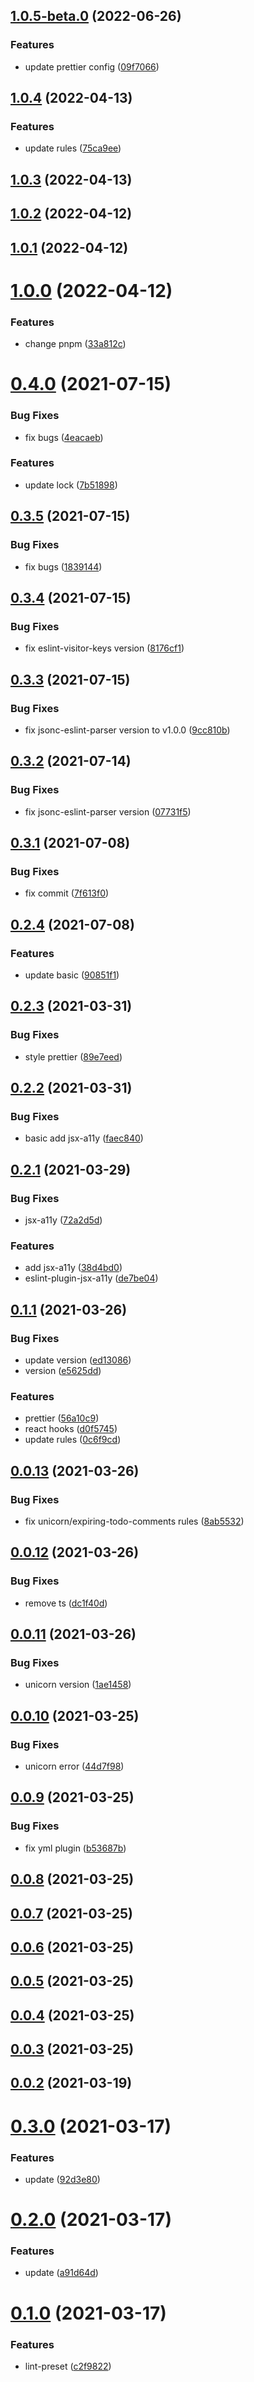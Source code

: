 ## [1.0.5-beta.0](https://github.com/osdoc-dev/eslint-config-preset/compare/v1.0.4...v1.0.5-beta.0) (2022-06-26)

### Features

- update prettier config ([09f7066](https://github.com/osdoc-dev/eslint-config-preset/commit/09f7066a69fd35203ab1c17bcb839903bdf2f159))

## [1.0.4](https://github.com/osdoc-dev/eslint-config-preset/compare/v1.0.3...v1.0.4) (2022-04-13)

### Features

- update rules ([75ca9ee](https://github.com/osdoc-dev/eslint-config-preset/commit/75ca9ee412890085fb33e7d35f42609817637bc5))

## [1.0.3](https://github.com/osdoc-dev/eslint-config-preset/compare/v1.0.2...v1.0.3) (2022-04-13)

## [1.0.2](https://github.com/osdoc-dev/eslint-config-preset/compare/v1.0.1...v1.0.2) (2022-04-12)

## [1.0.1](https://github.com/osdoc-dev/eslint-config-preset/compare/v1.0.0...v1.0.1) (2022-04-12)

# [1.0.0](https://github.com/osdoc-dev/eslint-config-preset/compare/v0.4.0...v1.0.0) (2022-04-12)

### Features

- change pnpm ([33a812c](https://github.com/osdoc-dev/eslint-config-preset/commit/33a812c243f6167fe808385ca9106fd849452351))

# [0.4.0](https://github.com/osdoc-dev/eslint-config-preset/compare/v0.3.5...v0.4.0) (2021-07-15)

### Bug Fixes

- fix bugs ([4eacaeb](https://github.com/osdoc-dev/eslint-config-preset/commit/4eacaebeb2b07d7c87435c627700e08144c289e3))

### Features

- update lock ([7b51898](https://github.com/osdoc-dev/eslint-config-preset/commit/7b51898e1bb1786ee68af5ed5950eeeb5f47972a))

## [0.3.5](https://github.com/osdoc-dev/eslint-config-preset/compare/v0.3.4...v0.3.5) (2021-07-15)

### Bug Fixes

- fix bugs ([1839144](https://github.com/osdoc-dev/eslint-config-preset/commit/1839144a7abbac93e3d250087f4cb1e70eeb1ae5))

## [0.3.4](https://github.com/osdoc-dev/eslint-config-preset/compare/v0.3.3...v0.3.4) (2021-07-15)

### Bug Fixes

- fix eslint-visitor-keys version ([8176cf1](https://github.com/osdoc-dev/eslint-config-preset/commit/8176cf19f8ebbfd5de6f700c0cb9630ad46346eb))

## [0.3.3](https://github.com/osdoc-dev/eslint-config-preset/compare/v0.3.2...v0.3.3) (2021-07-15)

### Bug Fixes

- fix jsonc-eslint-parser version to v1.0.0 ([9cc810b](https://github.com/osdoc-dev/eslint-config-preset/commit/9cc810b90d18e2ead2b160ccf20a447dd8b43b84))

## [0.3.2](https://github.com/osdoc-dev/eslint-config-preset/compare/v0.3.1...v0.3.2) (2021-07-14)

### Bug Fixes

- fix jsonc-eslint-parser version ([07731f5](https://github.com/osdoc-dev/eslint-config-preset/commit/07731f5341149ce25dd45f3138bebb03908b79ee))

## [0.3.1](https://github.com/osdoc-dev/eslint-config-preset/compare/v0.2.4...v0.3.1) (2021-07-08)

### Bug Fixes

- fix commit ([7f613f0](https://github.com/osdoc-dev/eslint-config-preset/commit/7f613f05f75b873b4eb12fd578c120064eb45a43))

## [0.2.4](https://github.com/osdoc-dev/eslint-config-preset/compare/v0.2.3...v0.2.4) (2021-07-08)

### Features

- update basic ([90851f1](https://github.com/osdoc-dev/eslint-config-preset/commit/90851f16975bf768d2289bfc919c23fe9ad01470))

## [0.2.3](https://github.com/osdoc-dev/eslint-config-preset/compare/v0.2.2...v0.2.3) (2021-03-31)

### Bug Fixes

- style prettier ([89e7eed](https://github.com/osdoc-dev/eslint-config-preset/commit/89e7eed80559fb4e122c5c88d84cd0e0a5558c0a))

## [0.2.2](https://github.com/osdoc-dev/eslint-config-preset/compare/v0.2.1...v0.2.2) (2021-03-31)

### Bug Fixes

- basic add jsx-a11y ([faec840](https://github.com/osdoc-dev/eslint-config-preset/commit/faec840a667768c0b1454ca9e3d2d396a7d9fc4c))

## [0.2.1](https://github.com/osdoc-dev/eslint-config-preset/compare/v0.1.1...v0.2.1) (2021-03-29)

### Bug Fixes

- jsx-a11y ([72a2d5d](https://github.com/osdoc-dev/eslint-config-preset/commit/72a2d5d521c65e83e19d9927ed2adffdc3307db5))

### Features

- add jsx-a11y ([38d4bd0](https://github.com/osdoc-dev/eslint-config-preset/commit/38d4bd0cea7fac098557e746fee1eb5364dc5412))
- eslint-plugin-jsx-a11y ([de7be04](https://github.com/osdoc-dev/eslint-config-preset/commit/de7be041543b74212d79326b1458edf8311442c5))

## [0.1.1](https://github.com/osdoc-dev/eslint-config-preset/compare/v0.0.13...v0.1.1) (2021-03-26)

### Bug Fixes

- update version ([ed13086](https://github.com/osdoc-dev/eslint-config-preset/commit/ed13086fbcfb7e0f863658bddb81c73ba002b8f6))
- version ([e5625dd](https://github.com/osdoc-dev/eslint-config-preset/commit/e5625dd4bf32ad914ea117ff6d81789410d91f43))

### Features

- prettier ([56a10c9](https://github.com/osdoc-dev/eslint-config-preset/commit/56a10c926fd85a7ea70f40de48bee9225d66f211))
- react hooks ([d0f5745](https://github.com/osdoc-dev/eslint-config-preset/commit/d0f5745db6332877d4e47f6ac6ef10b9cf1e8583))
- update rules ([0c6f9cd](https://github.com/osdoc-dev/eslint-config-preset/commit/0c6f9cd077210d361ada4dff0604b289fa15a8ae))

## [0.0.13](https://github.com/osdoc-dev/eslint-config-preset/compare/v0.0.12...v0.0.13) (2021-03-26)

### Bug Fixes

- fix unicorn/expiring-todo-comments rules ([8ab5532](https://github.com/osdoc-dev/eslint-config-preset/commit/8ab553281a0e62b3e930b57b20a331e077f986df))

## [0.0.12](https://github.com/osdoc-dev/eslint-config-preset/compare/v0.0.11...v0.0.12) (2021-03-26)

### Bug Fixes

- remove ts ([dc1f40d](https://github.com/osdoc-dev/eslint-config-preset/commit/dc1f40d2c2f187b337cfe00b25583bf54f6c0416))

## [0.0.11](https://github.com/osdoc-dev/eslint-config-preset/compare/v0.0.10...v0.0.11) (2021-03-26)

### Bug Fixes

- unicorn version ([1ae1458](https://github.com/osdoc-dev/eslint-config-preset/commit/1ae14589e57881e13266e66513ee824293518480))

## [0.0.10](https://github.com/osdoc-dev/eslint-config-preset/compare/v0.0.9...v0.0.10) (2021-03-25)

### Bug Fixes

- unicorn error ([44d7f98](https://github.com/osdoc-dev/eslint-config-preset/commit/44d7f9867a0e25e2e91a15eb6487dde1e8fab101))

## [0.0.9](https://github.com/osdoc-dev/eslint-config-preset/compare/v0.0.8...v0.0.9) (2021-03-25)

### Bug Fixes

- fix yml plugin ([b53687b](https://github.com/osdoc-dev/eslint-config-preset/commit/b53687be8ff92c3a24fb62f76473245e8ada40a3))

## [0.0.8](https://github.com/osdoc-dev/eslint-config-preset/compare/v0.0.7...v0.0.8) (2021-03-25)

## [0.0.7](https://github.com/osdoc-dev/eslint-config-preset/compare/v0.0.6...v0.0.7) (2021-03-25)

## [0.0.6](https://github.com/osdoc-dev/eslint-config-preset/compare/v0.0.5...v0.0.6) (2021-03-25)

## [0.0.5](https://github.com/osdoc-dev/eslint-config-preset/compare/v0.0.4...v0.0.5) (2021-03-25)

## [0.0.4](https://github.com/osdoc-dev/eslint-config-preset/compare/v0.0.3...v0.0.4) (2021-03-25)

## [0.0.3](https://github.com/osdoc-dev/eslint-config-preset/compare/v0.0.2...v0.0.3) (2021-03-25)

## [0.0.2](https://github.com/osdoc-dev/eslint-config-preset/compare/v0.3.0...v0.0.2) (2021-03-19)

# [0.3.0](https://github.com/osdoc-dev/eslint-config-preset/compare/v0.2.0...v0.3.0) (2021-03-17)

### Features

- update ([92d3e80](https://github.com/osdoc-dev/eslint-config-preset/commit/92d3e8069b377b46d738c2c92e19c9a414cf9e79))

# [0.2.0](https://github.com/osdoc-dev/eslint-config-preset/compare/v0.1.0...v0.2.0) (2021-03-17)

### Features

- update ([a91d64d](https://github.com/osdoc-dev/eslint-config-preset/commit/a91d64d19ea00ba78dad5e5f68e65196fd8c623f))

# [0.1.0](https://github.com/osdoc-dev/eslint-config-preset/compare/c2f9822bb8fc5be0edc19681ffc8f28d850e0897...v0.1.0) (2021-03-17)

### Features

- lint-preset ([c2f9822](https://github.com/osdoc-dev/eslint-config-preset/commit/c2f9822bb8fc5be0edc19681ffc8f28d850e0897))
